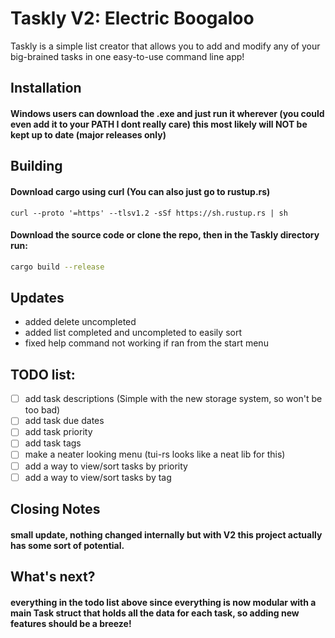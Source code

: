 # Taskly V2: Electric Boogaloo

Taskly is a simple list creator that allows you to add and modify any of your big-brained tasks in one easy-to-use command line app! 

## Installation

#### Windows users can download the .exe and just run it wherever (you could even add it to your PATH I dont really care) this most likely will NOT be kept up to date (major releases only)

## Building
#### Download cargo using curl (You can also just go to rustup.rs) 

 ```
 curl --proto '=https' --tlsv1.2 -sSf https://sh.rustup.rs | sh
 ```

#### Download the source code or clone the repo, then in the Taskly directory run:

```bash
cargo build --release
```
## Updates
- added delete uncompleted
- added list completed and uncompleted to easily sort
- fixed help command not working if ran from the start menu




## TODO list:
- [ ] add task descriptions (Simple with the new storage system, so won't be too bad)
- [ ] add task due dates
- [ ] add task priority 
- [ ] add task tags
- [ ] make a neater looking menu (tui-rs looks like a neat lib for this)
- [ ] add a way to view/sort tasks by priority
- [ ] add a way to view/sort tasks by tag

## Closing Notes
#### small update, nothing changed internally but with V2 this project actually has some sort of potential.
## What's next?
#### everything in the todo list above since everything is now modular with a main Task struct that holds all the data for each task, so adding new features should be a breeze!

